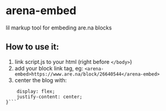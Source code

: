 # arena-embed
lil markup tool for embeding are.na blocks


## How to use it:
1. link script.js to your html (right before `</body>`)
2. add your block link tag, eg: `<arena-embed>https://www.are.na/block/26640544</arena-embed>`
3. center the blog with:
``` arena-embed {
    display: flex;
    justify-content: center;
}```
